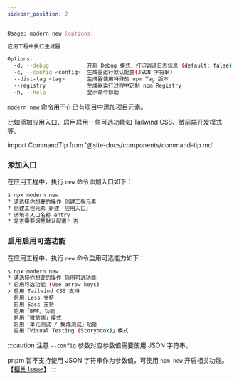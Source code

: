 ```yaml
---
sidebar_position: 2
---
```


```bash
Usage: modern new [options]

应用工程中执行生成器

Options:
  -d, --debug            开启 Debug 模式，打印调试日志信息 (default: false)
  -c, --config <config>  生成器运行默认配置(JSON 字符串)
  --dist-tag <tag>       生成器使用特殊的 npm Tag 版本
  --registry             生成器运行过程中定制 npm Registry
  -h, --help             显示命令帮助
```

`modern new` 命令用于在已有项目中添加项目元素。

比如添加应用入口、启用启用一些可选功能如 Tailwind CSS、微前端开发模式等。

import CommandTip from '@site-docs/components/command-tip.md'

<CommandTip />

### 添加入口

在应用工程中，执行 `new` 命令添加入口如下：

```bash
$ npx modern new
? 请选择你想要的操作 创建工程元素
? 创建工程元素 新建「应用入口」
? 请填写入口名称 entry
? 是否需要调整默认配置? 否
```

### 启用启用可选功能

在应用工程中，执行 `new` 命令启用可选能力如下：

```bash
$ npx modern new
? 请选择你想要的操作 启用可选功能
? 启用可选功能 (Use arrow keys)
❯ 启用 Tailwind CSS 支持
  启用 Less 支持
  启用 Sass 支持
  启用「BFF」功能
  启用「微前端」模式
  启用「单元测试 / 集成测试」功能
  启用「Visual Testing (Storybook)」模式
```

:::caution 注意
`--config` 参数对应参数值需要使用 JSON 字符串。

pnpm 暂不支持使用 JSON 字符串作为参数值，可使用 `npm new` 开启相关功能。【[相关 Issue](https://github.com/pnpm/pnpm/issues/3876)】
:::
